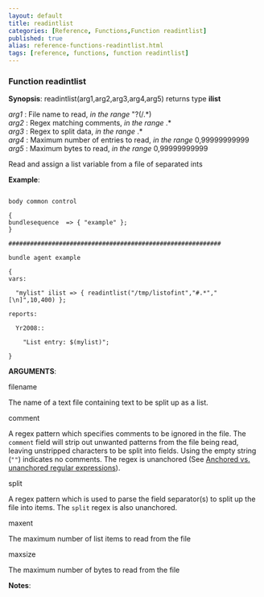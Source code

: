 ```yaml
---
layout: default
title: readintlist
categories: [Reference, Functions,Function readintlist]
published: true
alias: reference-functions-readintlist.html
tags: [reference, functions, function readintlist]
---
```


### Function readintlist

**Synopsis**: readintlist(arg1,arg2,arg3,arg4,arg5) returns type
**ilist**

  
 *arg1* : File name to read, *in the range* "?(/.\*)   
 *arg2* : Regex matching comments, *in the range* .\*   
 *arg3* : Regex to split data, *in the range* .\*   
 *arg4* : Maximum number of entries to read, *in the range*
0,99999999999   
 *arg5* : Maximum bytes to read, *in the range* 0,99999999999   

Read and assign a list variable from a file of separated ints

**Example**:  
   

```cf3

body common control

{
bundlesequence  => { "example" };
}

###########################################################

bundle agent example

{     
vars:

  "mylist" ilist => { readintlist("/tmp/listofint","#.*","[\n]",10,400) };

reports:

  Yr2008::

    "List entry: $(mylist)";

}
```

**ARGUMENTS**:

filename

The name of a text file containing text to be split up as a list.   

comment

A regex pattern which specifies comments to be ignored in the file. The
`comment` field will strip out unwanted patterns from the file being
read, leaving unstripped characters to be split into fields. Using the
empty string (`""`) indicates no comments. The regex is unanchored (See
[Anchored vs. unanchored regular
expressions](#Anchored-vs_002e-unanchored-regular-expressions)).   

split

A regex pattern which is used to parse the field separator(s) to split
up the file into items. The `split` regex is also unanchored.   

maxent

The maximum number of list items to read from the file   

maxsize

The maximum number of bytes to read from the file

**Notes**:  
   
